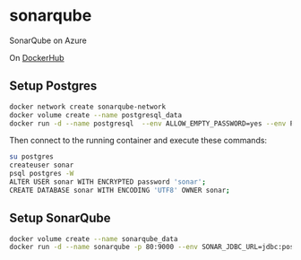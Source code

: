 # sonarqube

SonarQube on Azure

On [DockerHub](https://hub.docker.com/r/beoski/sonarqube)


## Setup Postgres

```bash
docker network create sonarqube-network
docker volume create --name postgresql_data
docker run -d --name postgresql  --env ALLOW_EMPTY_PASSWORD=yes --env POSTGRES_USERNAME=sonar --env POSTGRES_PASSWORD=sonar --env POSTGRES_DATABASE=sonar --network sonarqube-network --volume postgresql_data:/var/lib/postgresql/data postgres:latest
```

Then connect to the running container and execute these commands:

```bash
su postgres
createuser sonar
psql postgres -W
ALTER USER sonar WITH ENCRYPTED password 'sonar';
CREATE DATABASE sonar WITH ENCODING 'UTF8' OWNER sonar;
```

## Setup SonarQube

```bash
docker volume create --name sonarqube_data
docker run -d --name sonarqube -p 80:9000 --env SONAR_JDBC_URL=jdbc:postgresql://postgresql:5432/sonar --env SONARQUBE_DATABASE_NAME=sonar --env ALLOW_EMPTY_PASSWORD=yes --env SONAR_DATABASE_USER=sonar --env SONAR_DATABASE_PASSWORD=sonar --network sonarqube-network --volume sonarqube_data:/opt/sonarqube/data beoski/sonarqube:9.6.1
```


